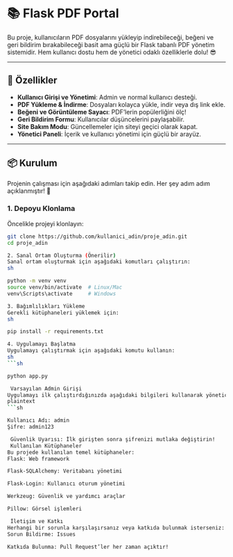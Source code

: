 # 📚 Flask PDF Portal

Bu proje, kullanıcıların PDF dosyalarını yükleyip indirebileceği, beğeni ve geri bildirim bırakabileceği basit ama güçlü bir Flask tabanlı PDF yönetim sistemidir. Hem kullanıcı dostu hem de yönetici odaklı özelliklerle dolu! 😎

---

## 🌟 Özellikler

- **Kullanıcı Girişi ve Yönetimi**: Admin ve normal kullanıcı desteği.  
- **PDF Yükleme & İndirme**: Dosyaları kolayca yükle, indir veya dış link ekle.  
- **Beğeni ve Görüntüleme Sayacı**: PDF’lerin popülerliğini ölç!  
- **Geri Bildirim Formu**: Kullanıcılar düşüncelerini paylaşabilir.  
- **Site Bakım Modu**: Güncellemeler için siteyi geçici olarak kapat.  
- **Yönetici Paneli**: İçerik ve kullanıcı yönetimi için güçlü bir arayüz.  

---

## 📦 Kurulum

Projenin çalışması için aşağıdaki adımları takip edin. Her şey adım adım açıklanmıştır! 🚀

### 1. Depoyu Klonlama
Öncelikle projeyi klonlayın:

```sh
git clone https://github.com/kullanici_adin/proje_adin.git
cd proje_adin

2. Sanal Ortam Oluşturma (Önerilir)
Sanal ortam oluşturmak için aşağıdaki komutları çalıştırın:
sh

python -m venv venv
source venv/bin/activate  # Linux/Mac
venv\Scripts\activate     # Windows

3. Bağımlılıkları Yükleme
Gerekli kütüphaneleri yüklemek için:
sh

pip install -r requirements.txt

4. Uygulamayı Başlatma
Uygulamayı çalıştırmak için aşağıdaki komutu kullanın:
sh
```sh

python app.py

 Varsayılan Admin Girişi
Uygulamayı ilk çalıştırdığınızda aşağıdaki bilgileri kullanarak yönetici paneline erişebilirsiniz:
plaintext
```sh

Kullanıcı Adı: admin
Şifre: admin123

 Güvenlik Uyarısı: İlk girişten sonra şifrenizi mutlaka değiştirin!
 Kullanılan Kütüphaneler
Bu projede kullanılan temel kütüphaneler:
Flask: Web framework  

Flask-SQLAlchemy: Veritabanı yönetimi  

Flask-Login: Kullanıcı oturum yönetimi  

Werkzeug: Güvenlik ve yardımcı araçlar  

Pillow: Görsel işlemleri

 İletişim ve Katkı
Herhangi bir sorunla karşılaşırsanız veya katkıda bulunmak isterseniz:  
Sorun Bildirme: Issues  

Katkıda Bulunma: Pull Request’ler her zaman açıktır! 

